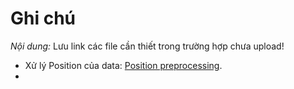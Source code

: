 # Ghi chú  
_Nội dung:_ Lưu link các file cần thiết trong trường hợp chưa upload!  
* Xử lý Position của data: [Position preprocessing](https://colab.research.google.com/drive/1_6gL7Nxj00hsap4ZnHcZoH7x3iQCWdKB?usp=sharing).  
* 
